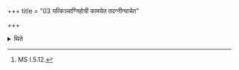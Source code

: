 +++
title = "03 यत्किञ्चाग्निहोत्री कामयेत तदग्नीन्याचेत"

+++

<details><summary>थिते</summary>

3. “Whatever the performer of the Agnihotra desires, he may beg for it to the fires. It indeed comes to him”--thus is known (from a Brāhmaṇa-text).[^1]  

[^1]: MS I.5.12.
</details>
